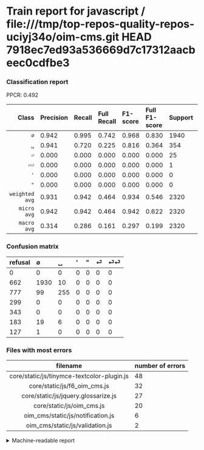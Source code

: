 # Train report for javascript / file:///tmp/top-repos-quality-repos-uciyj34o/oim-cms.git HEAD 7918ec7ed93a536669d7c17312aacbeec0cdfbe3

### Classification report

PPCR: 0.492

| Class | Precision | Recall | Full Recall | F1-score | Full F1-score | Support | Full Support | PPCR |
|------:|:----------|:-------|:------------|:---------|:---------|:--------|:-------------|:-----|
| `∅` | 0.942| 0.995| 0.742| 0.968| 0.830| 1940| 2602| 0.746 |
| `␣` | 0.941| 0.720| 0.225| 0.816| 0.364| 354| 1131| 0.313 |
| `⏎` | 0.000| 0.000| 0.000| 0.000| 0.000| 25| 208| 0.120 |
| `⏎⏎` | 0.000| 0.000| 0.000| 0.000| 0.000| 1| 128| 0.008 |
| `'` | 0.000| 0.000| 0.000| 0.000| 0.000| 0| 299| 0.000 |
| `"` | 0.000| 0.000| 0.000| 0.000| 0.000| 0| 343| 0.000 |
| `weighted avg` | 0.931| 0.942| 0.464| 0.934| 0.546| 2320| 4711| 0.492 |
| `micro avg` | 0.942| 0.942| 0.464| 0.942| 0.622| 2320| 4711| 0.492 |
| `macro avg` | 0.314| 0.286| 0.161| 0.297| 0.199| 2320| 4711| 0.492 |

### Confusion matrix

|refusal|  ∅| ␣| '| "| ⏎| ⏎⏎| 
|:---|:---|:---|:---|:---|:---|:---|
|0 |0 |0 |0 |0 |0 |0 |
|662 |1930 |10 |0 |0 |0 |0 |
|777 |99 |255 |0 |0 |0 |0 |
|299 |0 |0 |0 |0 |0 |0 |
|343 |0 |0 |0 |0 |0 |0 |
|183 |19 |6 |0 |0 |0 |0 |
|127 |1 |0 |0 |0 |0 |0 |

### Files with most errors

| filename | number of errors|
|:----:|:-----|
| core/static/js/tinymce-textcolor-plugin.js | 48 |
| core/static/js/f6_oim_cms.js | 32 |
| core/static/js/jquery.glossarize.js | 27 |
| core/static/js/oim_cms.js | 20 |
| oim_cms/static/js/notification.js | 6 |
| oim_cms/static/js/validation.js | 2 |

<details>
    <summary>Machine-readable report</summary>
```json
{
  "cl_report": {"\"": {"f1-score": 0.0, "precision": 0.0, "recall": 0.0, "support": 0}, "\u0027": {"f1-score": 0.0, "precision": 0.0, "recall": 0.0, "support": 0}, "macro avg": {"f1-score": 0.29727684465613774, "precision": 0.31381371646805784, "recall": 0.2858640573125983, "support": 2320}, "micro avg": {"f1-score": 0.9418103448275862, "precision": 0.9418103448275862, "recall": 0.9418103448275862, "support": 2320}, "weighted avg": {"f1-score": 0.9336752033609667, "precision": 0.931219843134464, "recall": 0.9418103448275862, "support": 2320}, "\u2205": {"f1-score": 0.9676610679368263, "precision": 0.9419228892142508, "recall": 0.9948453608247423, "support": 1940}, "\u23ce": {"f1-score": 0.0, "precision": 0.0, "recall": 0.0, "support": 25}, "\u23ce\u23ce": {"f1-score": 0.0, "precision": 0.0, "recall": 0.0, "support": 1}, "\u2423": {"f1-score": 0.816, "precision": 0.940959409594096, "recall": 0.7203389830508474, "support": 354}},
  "cl_report_full": {"\"": {"f1-score": 0.0, "precision": 0.0, "recall": 0.0, "support": 343}, "\u0027": {"f1-score": 0.0, "precision": 0.0, "recall": 0.0, "support": 299}, "macro avg": {"f1-score": 0.19894918266980047, "precision": 0.31381371646805784, "recall": 0.1612002193782787, "support": 4711}, "micro avg": {"f1-score": 0.6215332100696913, "precision": 0.9418103448275862, "recall": 0.46380810868180855, "support": 4711}, "weighted avg": {"f1-score": 0.5457216689650345, "precision": 0.7461491084666532, "recall": 0.46380810868180855, "support": 4711}, "\u2205": {"f1-score": 0.8299290475166631, "precision": 0.9419228892142508, "recall": 0.7417371252882398, "support": 2602}, "\u23ce": {"f1-score": 0.0, "precision": 0.0, "recall": 0.0, "support": 208}, "\u23ce\u23ce": {"f1-score": 0.0, "precision": 0.0, "recall": 0.0, "support": 128}, "\u2423": {"f1-score": 0.3637660485021398, "precision": 0.940959409594096, "recall": 0.22546419098143236, "support": 1131}},
  "ppcr": 0.4924644449161537
}
```
</details>
